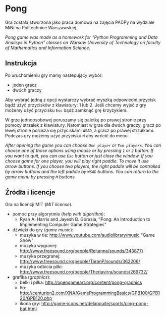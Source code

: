 # Pong

Gra została stworzona jako praca domowa na zajęcia PADPy na wydziale MiNi na Politechnice Warszawskiej.

*Pong game was made as a homework for "Python Programming and Data Analisys in Python" classes on Warsaw University of Technology on faculty of Mathematics and Information Science.*

## Instrukcja

Po uruchomieniu gry mamy nastepujący wybór:

* jeden gracz
* dwóch graczy

Aby wybrać jedną z opcji wystarczy wybrać myszką odpowiedni przycisk bądź użyć przycisków z klawiatury: 1 lub 2.
Jeśli chcemy wyjść z gry możemy użyć przycisku `Esc` bądż zamknąć grę krzyżykiem.

W grze jednoosobowej poruszamy się paletką po prawej stronie przy pomocy strzałek z klawiatury. Natomiast w grze dla dwóch graczy, gracz po lewej stronie porusza się przyciskami `WSAD`, a gracz po prawej strzałkami. 
Podczas gry możemy użyć przycisku `M` aby wrócić do menu.

*After opening the game you can choose `One player` or `Two players`. You can choose one of those options using mouse or by pressing `1` or `2` button. If you want to quit, you can use `Esc` button or just close the window.
If you choose game for one player, you will play right paddle. To move it use arrow buttons. If you choose two players, the right paddle will be controlled by arrow buttons and the left paddle by `WSAD` buttons. You can return to the game menu by pressing `M` buttons.*

## Źródła i licencje

Gra na licencji MIT (*MIT license*).

* pomoc przy algorytmie (*help with algorithm*):
    - Ryan A. Harris and Jayesh B. Gorasia, "Pong: An Introduction to Implementing Computer Game Strategies"
* dźwięki do gry (*game music*):
    - muzyka w tle: http://www.youtube.com/audiolibrary/music "Game Show"
    - muzyka wygranej: http://www.freesound.org/people/Reitanna/sounds/343877/
    - muzyka przegranej: http://www.freesound.org/people/TaranP/sounds/362206/
    - muzyka odbicia pilki: http://www.freesound.org/people/Theriavirra/sounds/269732/
* grafika (*graphics*):
    - belki i piłka: http://opengameart.org/content/pong-graphics
    - tło: http://centurion2.com/XNA/GameProgrammingBasics/GPB100/GPB120/GPB120.php
    - ikona gry: http://game-icons.net/delapouite/sports/ping-pong-bat.html
    



